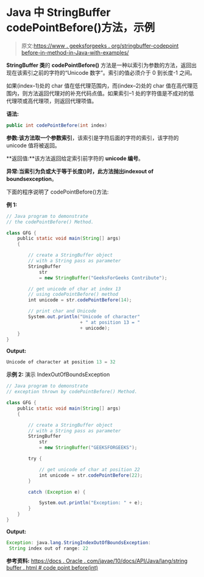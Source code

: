 # Java 中 StringBuffer codePointBefore()方法，示例

> 原文:[https://www . geeksforgeeks . org/stringbuffer-codepoint before-in-method-in-Java-with-examples/](https://www.geeksforgeeks.org/stringbuffer-codepointbefore-method-in-java-with-examples/)

**StringBuffer 类**的 **codePointBefore()** 方法是一种以索引为参数的方法，返回出现在该索引之前的字符的“Unicode 数字”。索引的值必须介于 0 到长度-1 之间。

如果(index–1)处的 char 值在低代理范围内，而(index–2)处的 char 值在高代理范围内，则方法返回代理对的补充代码点值。如果索引–1 处的字符值是不成对的低代理项或高代理项，则返回代理项值。

**语法:**

```java
public int codePointBefore(int index)
```

**参数:**该方法取一个参数**索引**，该索引是字符后面的字符的索引，该字符的 unicode 值将被返回。

**返回值:**该方法返回给定索引前字符的 **unicode 编号**。

**异常:**当索引为负或大于等于长度()时，此方法抛出**indexout of boundsexception**。

下面的程序说明了 codePointBefore()方法:

**例 1:**

```java
// Java program to demonstrate
// the codePointBefore() Method.

class GFG {
    public static void main(String[] args)
    {

        // create a StringBuffer object
        // with a String pass as parameter
        StringBuffer
            str
            = new StringBuffer("GeeksForGeeks Contribute");

        // get unicode of char at index 13
        // using codePointBefore() method
        int unicode = str.codePointBefore(14);

        // print char and Unicode
        System.out.println("Unicode of character"
                           + " at position 13 = "
                           + unicode);
    }
}
```

**Output:**

```java
Unicode of character at position 13 = 32

```

**示例 2:** 演示 IndexOutOfBoundsException

```java
// Java program to demonstrate
// exception thrown by codePointBefore() Method.

class GFG {
    public static void main(String[] args)
    {

        // create a StringBuffer object
        // with a String pass as parameter
        StringBuffer
            str
            = new StringBuffer("GEEKSFORGEEKS");

        try {

            // get unicode of char at position 22
            int unicode = str.codePointBefore(22);
        }

        catch (Exception e) {

            System.out.println("Exception: " + e);
        }
    }
}
```

**Output:**

```java
Exception: java.lang.StringIndexOutOfBoundsException:
 String index out of range: 22

```

**参考资料:**
[https://docs . Oracle . com/javae/10/docs/API/Java/lang/string buffer . html # code point before(int)](https://docs.oracle.com/javase/10/docs/api/java/lang/StringBuffer.html#codePointBefore(int))
